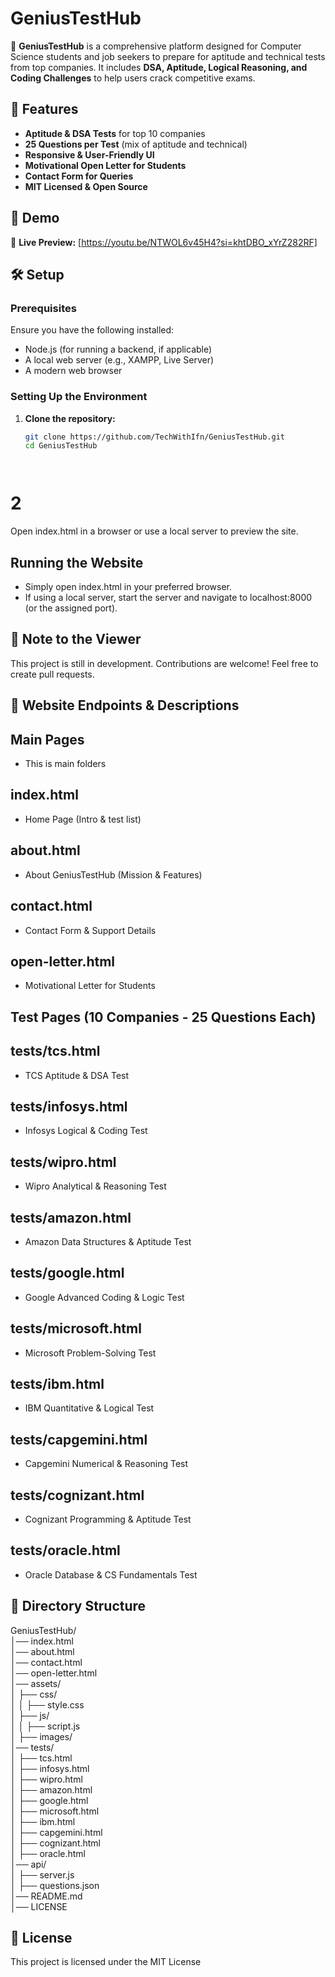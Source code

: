 # GeniusTestHub  

🚀 **GeniusTestHub** is a comprehensive platform designed for Computer Science students and job seekers to prepare for aptitude and technical tests from top companies. It includes **DSA, Aptitude, Logical Reasoning, and Coding Challenges** to help users crack competitive exams.  

## 📌 Features  
-  **Aptitude & DSA Tests** for top 10 companies  
-  **25 Questions per Test** (mix of aptitude and technical)  
-  **Responsive & User-Friendly UI**  
-  **Motivational Open Letter for Students**  
-  **Contact Form for Queries**  
-  **MIT Licensed & Open Source**  

## 🎥 Demo  
🚀 **Live Preview:** [https://youtu.be/NTWOL6v45H4?si=khtDBO_xYrZ282RF]  

## 🛠️ Setup  

### **Prerequisites**  
Ensure you have the following installed:  
- Node.js (for running a backend, if applicable)  
- A local web server (e.g., XAMPP, Live Server)  
- A modern web browser  

### **Setting Up the Environment**  
1. **Clone the repository:**  
   ```sh
   git clone https://github.com/TechWithIfn/GeniusTestHub.git
   cd GeniusTestHub




# 2

Open index.html in a browser or use a local server to preview the site.


## Running the Website

- Simply open index.html in your preferred browser.
- If using a local server, start the server and navigate to localhost:8000 (or the assigned port).

## 📢 Note to the Viewer

This project is still in development.
Contributions are welcome! Feel free to create pull requests.


## 📌 Website Endpoints & Descriptions



## Main Pages

  - This is main folders 

## index.html
- Home Page (Intro & test list)
## about.html
- About GeniusTestHub (Mission & Features)
## contact.html
 - Contact Form & Support Details
## open-letter.html
- Motivational Letter for Students


## Test Pages (10 Companies - 25 Questions Each)
 ## tests/tcs.html 

- TCS Aptitude & DSA Test
## tests/infosys.html

- Infosys Logical & Coding Test
## tests/wipro.html

- Wipro Analytical & Reasoning Test
## tests/amazon.html

- Amazon Data Structures & Aptitude Test
## tests/google.html

- Google Advanced Coding & Logic Test
## tests/microsoft.html

- Microsoft Problem-Solving Test
## tests/ibm.html

- IBM Quantitative & Logical Test
## tests/capgemini.html

- Capgemini Numerical & Reasoning Test
## tests/cognizant.html

- Cognizant Programming & Aptitude Test
## tests/oracle.html

- Oracle Database & CS Fundamentals Test

## 📂 Directory Structure

GeniusTestHub/                  
│── index.html                   
│── about.html                 
│── contact.html               
│── open-letter.html            
│── assets/                      
│   ├── css/                   
│   │   ├── style.css           
│   ├── js/                     
│   │   ├── script.js           
│   ├── images/             
│── tests/                      
│   ├── tcs.html              
│   ├── infosys.html           
│   ├── wipro.html              
│   ├── amazon.html              
│   ├── google.html              
│   ├── microsoft.html          
│   ├── ibm.html                
│   ├── capgemini.html            
│   ├── cognizant.html         
│   ├── oracle.html            
│── api/                         
│   ├── server.js              
│   ├── questions.json         
│── README.md                     
│── LICENSE         




## 📜 License

This project is licensed under the MIT License 




